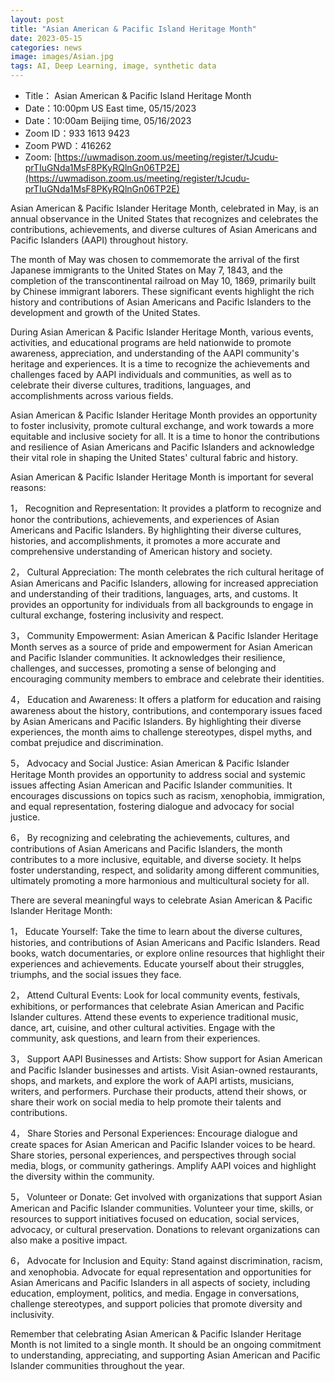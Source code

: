 ```yaml
---
layout: post
title: "Asian American & Pacific Island Heritage Month"
date: 2023-05-15
categories: news
image: images/Asian.jpg
tags: AI, Deep Learning, image, synthetic data
---
```


- Title： Asian American & Pacific Island Heritage Month
- Date：10:00pm US East time, 05/15/2023
- Date：10:00am Beijing time, 05/16/2023
- Zoom  ID：933 1613 9423
- Zoom PWD：416262
- Zoom: [https://uwmadison.zoom.us/meeting/register/tJcudu-prTIuGNda1MsF8PKyRQlnGn06TP2E](https://uwmadison.zoom.us/meeting/register/tJcudu-prTIuGNda1MsF8PKyRQlnGn06TP2E)

Asian American & Pacific Islander Heritage Month, celebrated in May, is an annual observance in the United States that recognizes and celebrates the contributions, achievements, and diverse cultures of Asian Americans and Pacific Islanders (AAPI) throughout history.

The month of May was chosen to commemorate the arrival of the first Japanese immigrants to the United States on May 7, 1843, and the completion of the transcontinental railroad on May 10, 1869, primarily built by Chinese immigrant laborers. These significant events highlight the rich history and contributions of Asian Americans and Pacific Islanders to the development and growth of the United States.

During Asian American & Pacific Islander Heritage Month, various events, activities, and educational programs are held nationwide to promote awareness, appreciation, and understanding of the AAPI community's heritage and experiences. It is a time to recognize the achievements and challenges faced by AAPI individuals and communities, as well as to celebrate their diverse cultures, traditions, languages, and accomplishments across various fields.

Asian American & Pacific Islander Heritage Month provides an opportunity to foster inclusivity, promote cultural exchange, and work towards a more equitable and inclusive society for all. It is a time to honor the contributions and resilience of Asian Americans and Pacific Islanders and acknowledge their vital role in shaping the United States' cultural fabric and history.

Asian American & Pacific Islander Heritage Month is important for several reasons:

1， Recognition and Representation: It provides a platform to recognize and honor the contributions, achievements, and experiences of Asian Americans and Pacific Islanders. By highlighting their diverse cultures, histories, and accomplishments, it promotes a more accurate and comprehensive understanding of American history and society.

2， Cultural Appreciation: The month celebrates the rich cultural heritage of Asian Americans and Pacific Islanders, allowing for increased appreciation and understanding of their traditions, languages, arts, and customs. It provides an opportunity for individuals from all backgrounds to engage in cultural exchange, fostering inclusivity and respect.

3， Community Empowerment: Asian American & Pacific Islander Heritage Month serves as a source of pride and empowerment for Asian American and Pacific Islander communities. It acknowledges their resilience, challenges, and successes, promoting a sense of belonging and encouraging community members to embrace and celebrate their identities.

4， Education and Awareness: It offers a platform for education and raising awareness about the history, contributions, and contemporary issues faced by Asian Americans and Pacific Islanders. By highlighting their diverse experiences, the month aims to challenge stereotypes, dispel myths, and combat prejudice and discrimination.

5， Advocacy and Social Justice: Asian American & Pacific Islander Heritage Month provides an opportunity to address social and systemic issues affecting Asian American and Pacific Islander communities. It encourages discussions on topics such as racism, xenophobia, immigration, and equal representation, fostering dialogue and advocacy for social justice.

6， By recognizing and celebrating the achievements, cultures, and contributions of Asian Americans and Pacific Islanders, the month contributes to a more inclusive, equitable, and diverse society. It helps foster understanding, respect, and solidarity among different communities, ultimately promoting a more harmonious and multicultural society for all.

There are several meaningful ways to celebrate Asian American & Pacific Islander Heritage Month:

1， Educate Yourself: Take the time to learn about the diverse cultures, histories, and contributions of Asian Americans and Pacific Islanders. Read books, watch documentaries, or explore online resources that highlight their experiences and achievements. Educate yourself about their struggles, triumphs, and the social issues they face.

2， Attend Cultural Events: Look for local community events, festivals, exhibitions, or performances that celebrate Asian American and Pacific Islander cultures. Attend these events to experience traditional music, dance, art, cuisine, and other cultural activities. Engage with the community, ask questions, and learn from their experiences.

3， Support AAPI Businesses and Artists: Show support for Asian American and Pacific Islander businesses and artists. Visit Asian-owned restaurants, shops, and markets, and explore the work of AAPI artists, musicians, writers, and performers. Purchase their products, attend their shows, or share their work on social media to help promote their talents and contributions.

4， Share Stories and Personal Experiences: Encourage dialogue and create spaces for Asian American and Pacific Islander voices to be heard. Share stories, personal experiences, and perspectives through social media, blogs, or community gatherings. Amplify AAPI voices and highlight the diversity within the community.

5， Volunteer or Donate: Get involved with organizations that support Asian American and Pacific Islander communities. Volunteer your time, skills, or resources to support initiatives focused on education, social services, advocacy, or cultural preservation. Donations to relevant organizations can also make a positive impact.

6， Advocate for Inclusion and Equity: Stand against discrimination, racism, and xenophobia. Advocate for equal representation and opportunities for Asian Americans and Pacific Islanders in all aspects of society, including education, employment, politics, and media. Engage in conversations, challenge stereotypes, and support policies that promote diversity and inclusivity.

Remember that celebrating Asian American & Pacific Islander Heritage Month is not limited to a single month. It should be an ongoing commitment to understanding, appreciating, and supporting Asian American and Pacific Islander communities throughout the year.